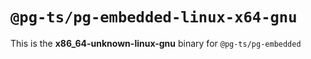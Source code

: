 # `@pg-ts/pg-embedded-linux-x64-gnu`

This is the **x86_64-unknown-linux-gnu** binary for `@pg-ts/pg-embedded`
